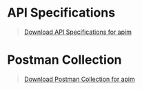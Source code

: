# API Specifications

<!-- theme: info -->  
> [Download API Specifications for apim ](https://github.com/Fiserv/apim/files/assets/APIM-APISpecs/fts-apim-swagger.zip)


 # Postman Collection

<!-- theme: info -->  
> [Download Postman Collection for apim ](https://github.com/Fiserv/banking-hub/files/assets/fts-apim-postman-collection.zip)


